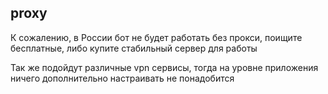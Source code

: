 ## proxy

К сожалению, в России бот не будет работать без прокси, поищите бесплатные, либо купите стабильный сервер для работы

Так же подойдут различные vpn сервисы, тогда на уровне приложения ничего дополнительно настраивать не понадобится 
